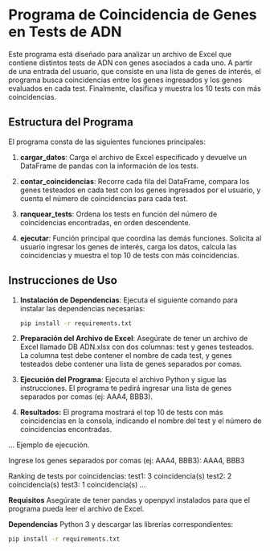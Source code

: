# Programa de Coincidencia de Genes en Tests de ADN

Este programa está diseñado para analizar un archivo de Excel que contiene distintos tests de ADN con genes asociados a cada uno. A partir de una entrada del usuario, que consiste en una lista de genes de interés, el programa busca coincidencias entre los genes ingresados y los genes evaluados en cada test. Finalmente, clasifica y muestra los 10 tests con más coincidencias.

## Estructura del Programa

El programa consta de las siguientes funciones principales:

1. **cargar_datos**: Carga el archivo de Excel especificado y devuelve un DataFrame de pandas con la información de los tests.
   
2. **contar_coincidencias**: Recorre cada fila del DataFrame, compara los genes testeados en cada test con los genes ingresados por el usuario, y cuenta el número de coincidencias para cada test.

3. **ranquear_tests**: Ordena los tests en función del número de coincidencias encontradas, en orden descendente.

4. **ejecutar**: Función principal que coordina las demás funciones. Solicita al usuario ingresar los genes de interés, carga los datos, calcula las coincidencias y muestra el top 10 de tests con más coincidencias.

## Instrucciones de Uso

1. **Instalación de Dependencias**: Ejecuta el siguiente comando para instalar las dependencias necesarias:
   ```bash
   pip install -r requirements.txt
   ```

2. **Preparación del Archivo de Excel**: Asegúrate de tener un archivo de Excel llamado DB ADN.xlsx con dos columnas: test y genes testeados. La columna test debe contener el nombre de cada test, y genes testeados debe contener una lista de genes separados por comas.

3. **Ejecución del Programa**: Ejecuta el archivo Python y sigue las instrucciones. El programa te pedirá ingresar una lista de genes separados por comas (ej: AAA4, BBB3).

4. **Resultados:**   El programa mostrará el top 10 de tests con más coincidencias en la consola, indicando el nombre del test y el número de coincidencias encontradas.

...
Ejemplo de ejecución.

Ingrese los genes separados por comas (ej: AAA4, BBB3): AAA4, BBB3

Ranking de tests por coincidencias:
test1: 3 coincidencia(s)
test2: 2 coincidencia(s)
test3: 1 coincidencia(s)
...

**Requisitos**
Asegúrate de tener pandas y openpyxl instalados para que el programa pueda leer el archivo de Excel.

**Dependencias**
Python 3 y descargar las librerías correspondientes:

```bash
pip install -r requirements.txt
```
